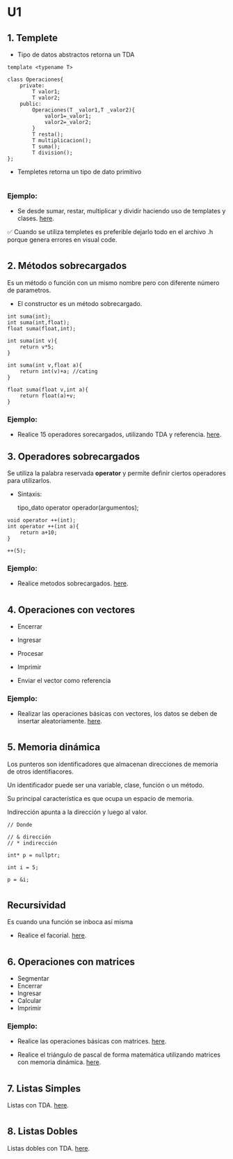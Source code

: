 # U1
## 1. Templete
- Tipo de datos abstractos retorna un TDA

```
template <typename T>

class Operaciones{
	private: 
		T valor1;
		T valor2;
	public:
		Operaciones(T _valor1,T _valor2){
			valor1=_valor1;
			valor2=_valor2;
		}
		T resta();
		T multiplicacion();
		T suma();
		T division();
};
```
- Templetes retorna un tipo de dato primitivo
```
```

### Ejemplo:
- 	Se desde sumar, restar, multiplicar y dividir haciendo uso de templates y clases. [here](./Homework_1).

✅ Cuando se utiliza templetes es preferible dejarlo todo en el archivo .h porque genera errores en visual code.

#

## 2. Métodos sobrecargados
Es un método o función con un mismo nombre pero con diferente número de parametros.

- El constructor es un método sobrecargado.

```
int suma(int);
int suma(int,float);
float suma(float,int);

int suma(int v){
	return v*5;
}

int suma(int v,float a){
	return int(v)+a; //cating
}

float suma(float v,int a){
	return float(a)+v;
}
```

### Ejemplo:
- 	Realice 15 operadores sorecargados, utilizando TDA y referencia. [here](./Homework_2).


##

## 3. Operadores sobrecargados
Se utiliza la palabra reservada **operator** y permite definir ciertos operadores para utilizarlos.

- Sintaxis:

    tipo_dato operator operador(argumentos);


```
void operator ++(int);
int operator ++(int a){
	return a+10;
}
```


```
++(5);
```

### Ejemplo:
- 	Realice metodos sobrecargados. [here](./Homework_2M).

#

## 4. Operaciones con vectores
- Encerrar
- Ingresar
- Procesar
- Imprimir

- Enviar el vector como referencia
### Ejemplo:
- 	Realizar las operaciones básicas con vectores, los datos se deben de insertar aleatoriamente. [here](./Class_work_1).


#
## 5. Memoria dinámica

Los punteros son identificadores que almacenan direcciones de memoria de otros identifiacores.

Un identificador puede ser una variable, clase, función o un método.

Su principal característica es que ocupa un espacio de memoria.


Indirección apunta a la dirección y luego al valor.

```
// Donde 

// & dirección
// * indirección

int* p = nullptr;

int i = 5;

p = &i; 
```
#
## Recursividad
Es cuando una función se inboca así misma

- Realice el facorial. [here](./Class_work_2).
#

## 6. Operaciones con matrices 
- Segmentar
- Encerrar
- Ingresar
- Calcular
- Imprimir

### Ejemplo:
- Realice las operaciones básicas con matrices. [here](./Class_work_3).

- Realice el triángulo de pascal de forma matemática utilizando matrices con memoria dinámica. [here](./Homework_3).

#

## 7. Listas Simples
Listas con TDA. [here](./Homework_4).



#

## 8. Listas Dobles

Listas dobles con TDA. [here](./Homework_5).





